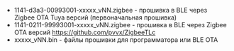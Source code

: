 
* 1141-d3a3-00993001-xxxxx_vNN.zigbee - прошивка в BLE через Zigbee OTA Tuya версий (первоначальная прошивка)
* 1141-0211-99993001-xxxxx_vNN.zigbee - прошивка в BLE через Zigbee OTA версий https://github.com/pvvx/ZigbeeTLc
* xxxxx_vNN.bin - файлы прошивки для программатора или BLE OTA
